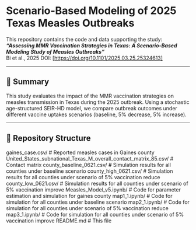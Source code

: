 # Scenario-Based Modeling of 2025 Texas Measles Outbreaks

This repository contains the code and data supporting the study:  
**_“Assessing MMR Vaccination Strategies in Texas: A Scenario-Based Modeling Study of Measles Outbreaks”_**  
Bi et al., 2025 
DOI: [https://doi.org/10.1101/2025.03.25.25324613]

---

## 📄 Summary

This study evaluates the impact of the MMR vaccination strategies on measles transmission in Texas during the 2025 outbreak. Using a stochastic age-structured SEIR-HD model, we compare outbreak outcomes under different vaccine uptakes scenarios (baseline, 5% decrease, 5% increase).

---

## 📂 Repository Structure
gaines_case.csv/ # Reported measles cases in Gaines county
United_States_subnational_Texas_M_overall_contact_matrix_85.csv/ # Contact matrix
county_baseline_0621.csv/ # Simulation results for all counties under baseline scenario
county_high_0621.csv/ # Simulation results for all counties under scenario of 5% vaccination reduce 
county_low_0621.csv/ # Simulation results for all counties under scenario of 5% vaccination improve
Measles_Model_v5.ipynb/ # Code for parameter estimation and simulation for gaines county
map1_1.ipynb/ # Code for simulation for all counties under baseline scenario
map2_1.ipynb/ # Code for simulation for all counties under scenario of 5% vaccination reduce 
map3_1.ipynb/ # Code for simulation for all counties under scenario of 5% vaccination improve
README.md # This file
